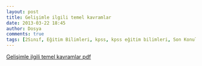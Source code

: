 ```yaml
---
layout: post
title: Gelişimle ilgili temel kavramlar
date: 2013-03-22 18:45
author: Dosya
comments: true
tags: [2Sınıf, Eğitim Bilimleri, kpss, kpss eğitim bilimleri, Son Konular]
---
```

<a href="http://egitimvaktim.com/dosyalar/2013/03/1-gelisimle-ilgili-temel-kavramlar.pdf">Gelişimle ilgili temel kavramlar pdf</a>
